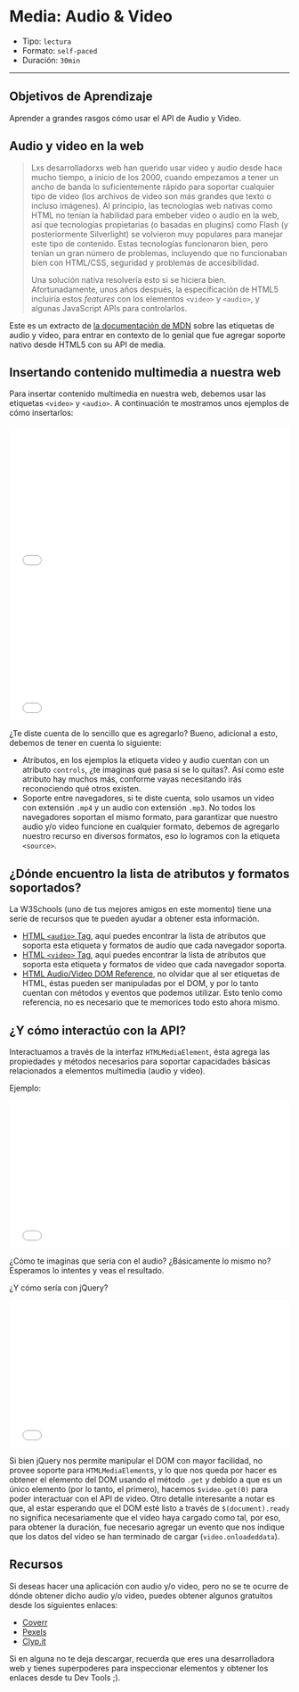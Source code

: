 # Media: Audio & Video

- Tipo: `lectura`
- Formato: `self-paced`
- Duración: `30min`

***

## Objetivos de Aprendizaje

Aprender a grandes rasgos cómo usar el API de Audio y Video.

## Audio y video en la web

> Lxs desarrolladorxs web han querido usar video y audio desde hace mucho tiempo,
> a inicio de los 2000, cuando empezamos a tener un ancho de banda lo
> suficientemente rápido para soportar cualquier tipo de video (los archivos de
> video son más grandes que texto o incluso imágenes). Al principio, las
> tecnologías web nativas como HTML no tenían la habilidad para embeber video o
> audio en la web, así que tecnologías propietarias (o basadas en plugins) como
> Flash (y posteriormente Silverlight) se volvieron muy populares para manejar
> este tipo de contenido. Estas tecnologías funcionaron bien, pero tenían un gran
> número de problemas, incluyendo que no funcionaban bien con HTML/CSS, seguridad
> y problemas de accesibilidad.
>
> Una solución nativa resolvería esto si se hiciera bien. Afortunadamente, unos
> años después, la especificación de HTML5 incluiría estos _features_ con los
> elementos `<video>` y `<audio>`, y algunas JavaScript APIs para controlarlos.

Este es un extracto de [la documentación de MDN](https://developer.mozilla.org/en-US/docs/Learn/HTML/Multimedia_and_embedding/Video_and_audio_content)
sobre las etiquetas de audio y video, para entrar en contexto de lo genial que
fue agregar soporte nativo desde HTML5 con su API de media.

## Insertando contenido multimedia a nuestra web

Para insertar contenido multimedia en nuestra web, debemos usar las etiquetas
`<video>` y `<audio>`. A continuación te mostramos unos ejemplos de cómo
insertarlos:

<iframe
  height='265'
  scrolling='no'
  title='Video Tag'
  src='//codepen.io/ivandevp/embed/gvMPjW/?height=265&theme-id=0&default-tab=html,result&embed-version=2'
  frameborder='no'
  allowtransparency='true'
  allowfullscreen='true'
  style='width: 100%;'
>
  See the Pen [Video Tag](https://codepen.io/ivandevp/pen/gvMPjW/) by Ivan
  ([@ivandevp](https://codepen.io/ivandevp)) on [CodePen](https://codepen.io).
</iframe>

<iframe
  height='265'
  scrolling='no'
  title='Audio Tag'
  src='//codepen.io/ivandevp/embed/PQzNoE/?height=265&theme-id=0&default-tab=html,result&embed-version=2'
  frameborder='no'
  allowtransparency='true'
  allowfullscreen='true'
  style='width: 100%;'
>
  See the Pen [Audio Tag](https://codepen.io/ivandevp/pen/PQzNoE/) by Ivan
  ([@ivandevp](https://codepen.io/ivandevp)) on [CodePen](https://codepen.io).
</iframe>

¿Te diste cuenta de lo sencillo que es agregarlo? Bueno, adicional a esto,
debemos de tener en cuenta lo siguiente:

- Atributos, en los ejemplos la etiqueta video y audio cuentan con un atributo
  `controls`, ¿te imaginas qué pasa si se lo quitas?. Así como este atributo hay
  muchos más, conforme vayas necesitando irás reconociendo qué otros existen.
- Soporte entre navegadores, si te diste cuenta, solo usamos un video con
  extensión `.mp4` y un audio con extensión `.mp3`. No todos los navegadores
  soportan el mismo formato, para garantizar que nuestro audio y/o video
  funcione en cualquier formato, debemos de agregarlo nuestro recurso en
  diversos formatos, eso lo logramos con la etiqueta `<source>`.

## ¿Dónde encuentro la lista de atributos y formatos soportados?

La W3Schools (uno de tus mejores amigos en este momento) tiene una serie de
recursos que te pueden ayudar a obtener esta información.

- [HTML `<audio>` Tag](https://www.w3schools.com/tags/tag_audio.asp), aquí
  puedes encontrar la lista de atributos que soporta esta etiqueta y formatos
  de audio que cada navegador soporta.
- [HTML `<video>` Tag](https://www.w3schools.com/tags/tag_video.asp), aquí
  puedes encontrar la lista de atributos que soporta esta etiqueta y formatos
  de video que cada navegador soporta.
- [HTML Audio/Video DOM Reference](https://www.w3schools.com/tags/ref_av_dom.asp),
  no olvidar que al ser etiquetas de HTML, éstas pueden ser manipuladas por el
  DOM, y por lo tanto cuentan con métodos y eventos que podemos utilizar. Esto
  tenlo como referencia, no es necesario que te memorices todo esto ahora mismo.

## ¿Y cómo interactúo con la API?

Interactuamos a través de la interfaz `HTMLMediaElement`, ésta agrega las
propiedades y métodos necesarios para soportar capacidades básicas relacionados
a elementos multimedia (audio y video).

Ejemplo:

<iframe
  height='265'
  scrolling='no'
  title='HTMLMediaElement JS'
  src='//codepen.io/ivandevp/embed/KQMWMy/?height=265&theme-id=0&default-tab=js,result&embed-version=2'
  frameborder='no'
  allowtransparency='true'
  allowfullscreen='true'
  style='width: 100%;'
>
  See the Pen [HTMLMediaElement JS](https://codepen.io/ivandevp/pen/KQMWMy/) by
  Ivan ([@ivandevp](https://codepen.io/ivandevp)) on [CodePen](https://codepen.io).
</iframe>

¿Cómo te imaginas que sería con el audio? ¿Básicamente lo mismo no? Esperamos lo
intentes y veas el resultado.

¿Y cómo sería con jQuery?

<iframe
  height='265'
  scrolling='no'
  title='HTMLMediaElement jQuery'
  src='//codepen.io/ivandevp/embed/XZKMjx/?height=265&theme-id=0&default-tab=js,result&embed-version=2'
  frameborder='no'
  allowtransparency='true'
  allowfullscreen='true'
  style='width: 100%;'
>
  See the Pen [HTMLMediaElement jQuery](https://codepen.io/ivandevp/pen/XZKMjx/)
  by Ivan ([@ivandevp](https://codepen.io/ivandevp)) on
  [CodePen](https://codepen.io).
</iframe>

Si bien jQuery nos permite manipular el DOM con mayor facilidad, no provee
soporte para `HTMLMediaElement`s, y lo que nos queda por hacer es obtener el
elemento del DOM usando el método `.get` y debido a que es un único elemento
(por lo tanto, el primero), hacemos `$video.get(0)` para poder interactuar con
el API de video. Otro detalle interesante a notar es que, al estar esperando que
el DOM esté listo a través de `$(document).ready` no significa necesariamente
que el video haya cargado como tal, por eso, para obtener la duración, fue
necesario agregar un evento que nos indique que los datos del video se han
terminado de cargar (`video.onloadeddata`).

## Recursos

Si deseas hacer una aplicación con audio y/o video, pero no se te ocurre de
dónde obtener dicho audio y/o video, puedes obtener algunos gratuitos desde los
siguientes enlaces:

- [Coverr](https://coverr.co/)
- [Pexels](https://videos.pexels.com/)
- [Clyp.it](https://clyp.it/)

Si en alguna no te deja descargar, recuerda que eres una desarrolladora web y
tienes superpoderes para inspeccionar elementos y obtener los enlaces desde
tu Dev Tools ;).
